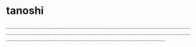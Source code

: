 # tanoshi

...................................................................................................................................................................................................................................................................................................................................................................
